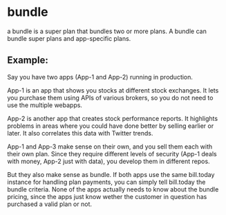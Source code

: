 # bundle

a bundle is a super plan that bundles two or more plans. A bundle can bundle super plans and app-specific plans.

## Example:
Say you have two apps (App-1 and App-2) running in production.

App-1 is an app that shows you stocks at different stock exchanges. It lets you purchase them using APIs of various brokers, so you do not need to use the multiple webapps.

App-2 is another app that creates stock performance reports. It highlights problems in areas where you could have done better by selling earlier or later. It also correlates this data with Twitter trends.

App-1 and App-3 make sense on their own, and you sell them each with their own plan. Since they require different levels of security (App-1 deals with money, App-2 just with data), you develop them in different repos.

But they also make sense as bundle. If both apps use the same bill.today instance for handling plan payments, you can simply tell bill.today the bundle criteria. None of the apps actually needs to know about the bundle pricing, since the apps just know wether the customer in question has purchased a valid plan or not.

